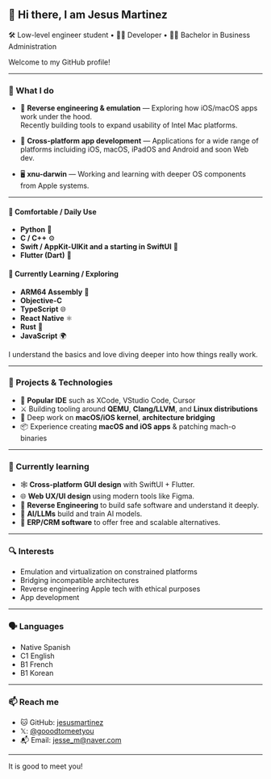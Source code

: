 ## 👋 Hi there, I am Jesus Martinez

🛠️ Low-level engineer student • 🧑‍💻 Developer  • 🧑‍🎓 Bachelor in Business Administration

Welcome to my GitHub profile!

---

### 🧵 What I do

- 🧬 **Reverse engineering & emulation** — Exploring how iOS/macOS apps work under the hood.  
  Recently building tools to expand usability of Intel Mac platforms.

- 📱 **Cross-platform app development** — Applications for a wide range of platforms incluiding iOS, macOS, iPadOS and Android and soon Web dev.

- 🖥️ **xnu-darwin** — Working and learning with deeper OS components from Apple systems.

---

#### 💪 Comfortable / Daily Use
- **Python** 🐍  
- **C / C++** ⚙️  
- **Swift / AppKit-UIKit and a starting in SwiftUI** 🍏  
- **Flutter (Dart)** 📱  

#### 🧪 Currently Learning / Exploring
- **ARM64 Assembly** 🧬
- **Objective-C**
- **TypeScript** 🌐 
- **React Native** ⚛️  
- **Rust** 🦀  
- **JavaScript** 🌍  

I understand the basics and love diving deeper into how things really work.

---

### 🧪 Projects & Technologies

- 🧩 **Popular IDE** such as XCode, VStudio Code, Cursor
- ⚔️ Building tooling around **QEMU**, **Clang/LLVM**, and **Linux distributions**
- 🍎 Deep work on **macOS/iOS kernel**, **architecture bridging**
- 📦 Experience creating **macOS and iOS apps** & patching mach-o binaries

---

### 🌱 Currently learning

- 🕸️ **Cross-platform GUI design** with SwiftUI + Flutter.
- 🌐 **Web UX/UI design** using modern tools like Figma.
- 🔐 **Reverse Engineering** to build safe software and understand it deeply.
- 🤖 **AI/LLMs** build and train AI models.
- 💼 **ERP/CRM software** to offer free and scalable alternatives.

---

### 🔍 Interests

- Emulation and virtualization on constrained platforms  
- Bridging incompatible architectures  
- Reverse engineering Apple tech with ethical purposes  
- App development

---

### 🗣️ Languages
- Native Spanish
- C1 English
- B1 French
- B1 Korean

---

### 📫 Reach me

- 🐱 GitHub: [jesusmartinez](https://github.com/goodtomeetyou)
- 𝕏: [@gooodtomeetyou](https://x.com/gooodtomeetyou)
- 📬 Email: jesse_m@naver.com

---

It is good to meet you!

